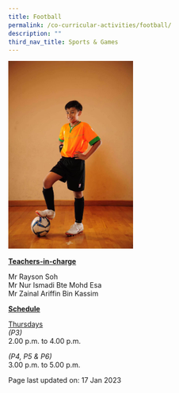 ```yaml
---
title: Football
permalink: /co-curricular-activities/football/
description: ""
third_nav_title: Sports & Games
---
```

<img style="width: 50%;" src="/images/football.jpeg">

<p><u><strong>Teachers-in-charge</strong></u></p>
<p>Mr Rayson Soh<br />Mr Nur Ismadi Bte Mohd Esa<br />Mr Zainal Ariffin Bin Kassim</p>
<p><u><strong>Schedule</strong></u></p>
<p><u>Thursdays<br /></u><em>(P3)<br /></em>2.00 p.m. to 4.00 p.m.</p>
<p><em>(P4, P5 &amp; P6)</em><br />3.00 p.m. to 5.00 p.m.</p>

<p>Page last updated on: 17 Jan 2023</p>